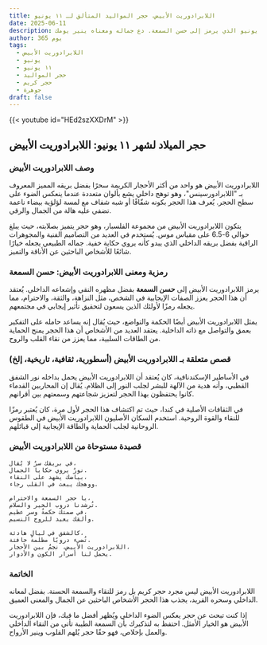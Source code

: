 ```yaml
---
title: اللابرادوريت الأبيض، حجر المواليد المتألق لـ ١١ يونيو
date: 2025-06-11
description: اشعر بأهمية اللابرادوريت الأبيض، حجر المواليد لـ ١١ يونيو الذي يرمز إلى حسن السمعة. دع جماله ومعناه ينير يومك.
author: 365 يوم
tags:
  - اللابرادوريت الأبيض
  - يونيو
  - ١١ يونيو
  - حجر المواليد
  - حجر كريم
  - جوهرة
draft: false
---
```


{{< youtube id="HEd2szXXDrM" >}}
## حجر الميلاد لشهر ١١ يونيو: اللابرادوريت الأبيض

### وصف اللابرادوريت الأبيض

اللابرادوريت الأبيض هو واحد من أكثر الأحجار الكريمة سحرًا بفضل بريقه المميز المعروف بـ "اللابرادورسينس"، وهو توهج داخلي يشع بألوان متعددة عندما ينعكس الضوء على سطح الحجر. يُعرف هذا الحجر بكونه شفّافًا أو شبه شفاف مع لمسة لؤلؤية بيضاء ناعمة تضفي عليه هالة من الجمال والرقي.

يتكون اللابرادوريت الأبيض من مجموعة الفلسبار، وهو حجر يتميز بصلابته، حيث يبلغ حوالي 6-6.5 على مقياس موس. يُستخدم في العديد من التصاميم الفنية والمجوهرات الراقية بفضل بريقه الداخلي الذي يبدو كأنه يروي حكاية خفية. جماله الطبيعي يجعله خيارًا شائعًا للأشخاص الباحثين عن الأناقة والتميز.

### رمزية ومعنى اللابرادوريت الأبيض: حسن السمعة

يرمز اللابرادوريت الأبيض إلى **حسن السمعة** بفضل مظهره النقي وإشعاعه الداخلي. يُعتقد أن هذا الحجر يعزز الصفات الإيجابية في الشخص، مثل النزاهة، والثقة، والاحترام، مما يجعله رمزًا لأولئك الذين يسعون لتحقيق تأثير إيجابي في مجتمعهم.

يمثل اللابرادوريت الأبيض أيضًا الحكمة والتواضع، حيث يُقال إنه يساعد حامله على التفكير بعمق والتواصل مع ذاته الداخلية. يعتقد العديد من الأشخاص أن هذا الحجر يمنح الحماية من الطاقات السلبية، مما يعزز من نقاء القلب والروح.

### قصص متعلقة بـ اللابرادوريت الأبيض (أسطورية، ثقافية، تاريخية، إلخ)

في الأساطير الإسكندنافية، كان يُعتقد أن اللابرادوريت الأبيض يحمل بداخله نور الشفق القطبي، وأنه هدية من الآلهة للبشر لجلب النور إلى الظلام. يُقال إن المحاربين القدماء كانوا يحتفظون بهذا الحجر لتعزيز شجاعتهم وسمعتهم بين أقرانهم.

في الثقافات الأصلية في كندا، حيث تم اكتشاف هذا الحجر لأول مرة، كان يُعتبر رمزًا للنقاء والقوة الروحية. استخدم السكان الأصليون اللابرادوريت الأبيض في الطقوس الروحانية لجلب الحماية والطاقة الإيجابية إلى قبائلهم.

### قصيدة مستوحاة من اللابرادوريت الأبيض

```
في بريقك سرٌ لا يُقال،  
نورٌ يروي حكايا الجمال.  
بياضك يشهد على النقاء،  
ووهجك يبعث في القلب رجاء.

يا حجر السمعة والاحترام،  
تُرشدنا دروب الخير والسلام.  
في صمتك حكمةٌ وسر عظيم،  
وألقك يعيد للروح النسيم.

كالشفق في ليالٍ هادئة،  
تُضيء دروبًا مظلمة خافتة.  
اللابرادوريت الأبيض، نجمٌ بين الأحجار،  
يحمل لنا أسرار الكون والأدوار.
```

### الخاتمة

اللابرادوريت الأبيض ليس مجرد حجر كريم بل رمز للنقاء والسمعة الحسنة. بفضل لمعانه الداخلي وسحره الفريد، يجذب هذا الحجر الأشخاص الباحثين عن الجمال والمعنى العميق.

إذا كنت تبحث عن حجر يعكس الضوء الداخلي ويُظهر أفضل ما فيك، فإن اللابرادوريت الأبيض هو الخيار الأمثل. احتفظ به لتذكيرك بأن السمعة الطيبة تأتي من النقاء الداخلي والعمل بإخلاص، فهو حقًا حجر يُلهم القلوب وينير الأرواح.
